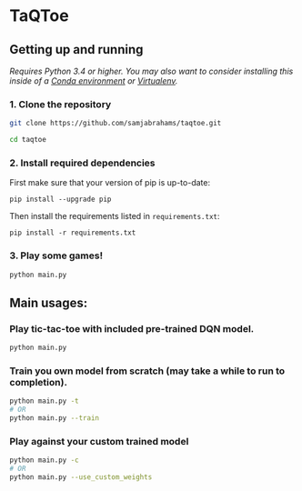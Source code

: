 # TaQToe

## Getting up and running

_Requires Python 3.4 or higher. You may also want to consider installing this
 inside of a [Conda environment](https://conda.io/docs/py2or3.html#create-a-python-3-5-environment) or [Virtualenv](http://python-guide-pt-br.readthedocs.io/en/latest/dev/virtualenvs/)._

### 1. Clone the repository

```bash
git clone https://github.com/samjabrahams/taqtoe.git

cd taqtoe
```

### 2. Install required dependencies

First make sure that your version of pip is up-to-date:

```
pip install --upgrade pip
```

Then install the requirements listed in `requirements.txt`: 

```
pip install -r requirements.txt
```

### 3. Play some games!

```bash
python main.py
```

## Main usages:

### Play tic-tac-toe with included pre-trained DQN model.

```bash
python main.py
```

### Train you own model from scratch (may take a while to run to completion).

```bash
python main.py -t
# OR
python main.py --train
```

### Play against your custom trained model

```bash
python main.py -c
# OR
python main.py --use_custom_weights
```
